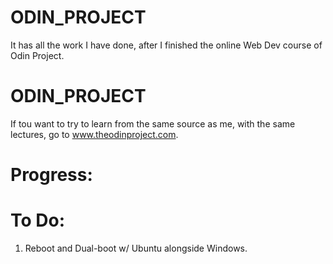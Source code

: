 # ODIN_PROJECT
It has all the work I have done, after I finished the online Web Dev course of Odin Project.

# ODIN_PROJECT
If tou want to try to learn from the same source as me, with the same lectures, go to www.theodinproject.com.


# Progress:

# To Do:
1. Reboot and Dual-boot w/ Ubuntu alongside Windows.
